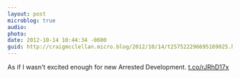 ```yaml
---
layout: post
microblog: true
audio: 
photo: 
date: 2012-10-14 10:44:34 -0600
guid: http://craigmcclellan.micro.blog/2012/10/14/t257522296695169025.html
---
```

As if I wasn't excited enough for new Arrested Development.  [t.co/rJRhD17x](http://t.co/rJRhD17x)
